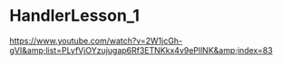 # HandlerLesson_1
https://www.youtube.com/watch?v=2W1jcGh-gVI&amp;list=PLyfVjOYzujugap6Rf3ETNKkx4v9ePllNK&amp;index=83
